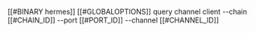 [[#BINARY hermes]] [[#GLOBALOPTIONS]] query channel client --chain [[#CHAIN_ID]] --port [[#PORT_ID]] --channel [[#CHANNEL_ID]]